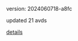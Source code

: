 version: 2024060718-a8fc

updated 21 avds

[details](https://github.com/0x74f917491bfa7ebfa379/ali_avd_db/blob/master/change_log/2024/06/07/18/a8fc.txt)
